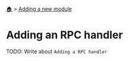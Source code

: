 <!--startTocHeader-->
[🏠](../README.md) > [Adding a new module](README.md)
# Adding an RPC handler
<!--endTocHeader-->

TODO: Write about `Adding a RPC handler`

<!--startTocSubtopic-->
<!--endTocSubtopic-->